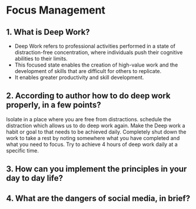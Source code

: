 # Focus Management

## 1. What is Deep Work?
* Deep Work refers to professional activities performed in a state of distraction-free concentration, where individuals push their cognitive abilities to their limits. 
* This focused state enables the creation of high-value work and the development of skills that are difficult for others to replicate. 
* It enables greater productivity and skill development.

## 2. According to author how to do deep work properly, in a few points?
Isolate in a place where you are free from distractions.
schedule the distraction which allows us to do deep work again.
Make the Deep work a habit or goal to that needs to be achieved daily.
Completely shut down the work to take a rest by noting somewhere what you have completed and what you need to focus.
Try to  achieve  4 hours of deep work daily at a specific time.

## 3. How can you implement the principles in your day to day life?

## 4. What are the dangers of social media, in brief?
